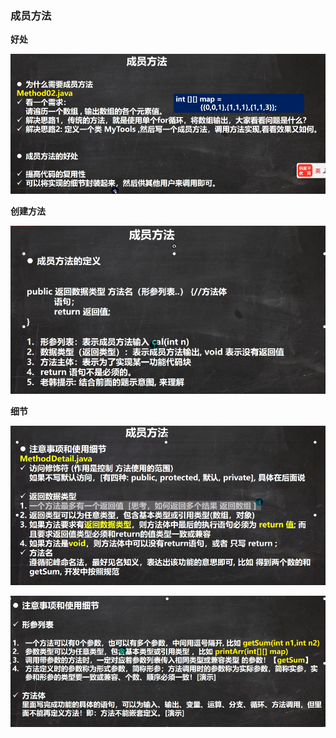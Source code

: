 ### 成员方法
**好处**

![输入图片说明](/imgs/2024-07-11/4ifPEBtDmsbtfHsF.png)

**创建方法**

![输入图片说明](/imgs/2024-07-11/OCr33gKSlC6XOCfZ.png)

**细节**

![输入图片说明](/imgs/2024-07-11/jdHDjnB0XoOLbp4U.png)

![输入图片说明](/imgs/2024-07-11/l3wEye27hmhVW7te.png)
<!--stackedit_data:
eyJoaXN0b3J5IjpbLTI2NjM4NzcsLTMyMTIzNzQyMSwtMjA4OD
c0NjYxMl19
-->